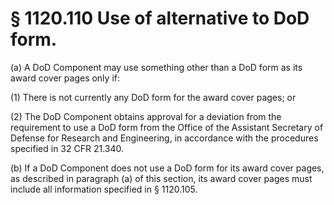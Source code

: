 # § 1120.110   Use of alternative to DoD form.

(a) A DoD Component may use something other than a DoD form as its award cover pages only if:


(1) There is not currently any DoD form for the award cover pages; or


(2) The DoD Component obtains approval for a deviation from the requirement to use a DoD form from the Office of the Assistant Secretary of Defense for Research and Engineering, in accordance with the procedures specified in 32 CFR 21.340.


(b) If a DoD Component does not use a DoD form for its award cover pages, as described in paragraph (a) of this section, its award cover pages must include all information specified in § 1120.105.




